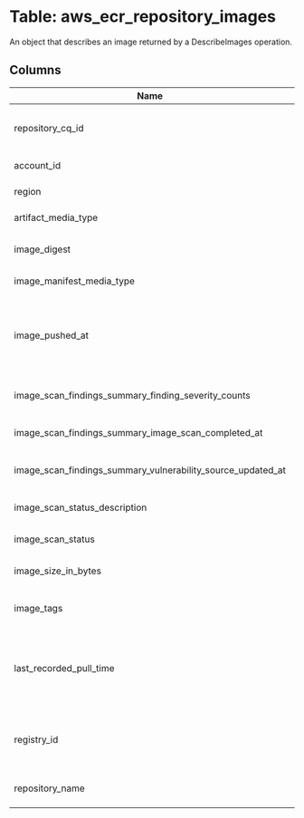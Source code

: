 
# Table: aws_ecr_repository_images
An object that describes an image returned by a DescribeImages operation.
## Columns
| Name        | Type           | Description  |
| ------------- | ------------- | -----  |
|repository_cq_id|uuid|Unique CloudQuery ID of aws_ecr_repositories table (FK)|
|account_id|text|The AWS Account ID of the resource.|
|region|text|The AWS Region of the resource.|
|artifact_media_type|text|The artifact media type of the image.|
|image_digest|text|The sha256 digest of the image manifest.|
|image_manifest_media_type|text|The media type of the image manifest.|
|image_pushed_at|timestamp without time zone|The date and time, expressed in standard JavaScript date format, at which the current image was pushed to the repository.|
|image_scan_findings_summary_finding_severity_counts|jsonb|The image vulnerability counts, sorted by severity.|
|image_scan_findings_summary_image_scan_completed_at|timestamp without time zone|The time of the last completed image scan.|
|image_scan_findings_summary_vulnerability_source_updated_at|timestamp without time zone|The time when the vulnerability data was last scanned.|
|image_scan_status_description|text|The description of the image scan status.|
|image_scan_status|text|The current state of an image scan.|
|image_size_in_bytes|bigint|The size, in bytes, of the image in the repository|
|image_tags|text[]|The list of tags associated with this image.|
|last_recorded_pull_time|timestamp without time zone|The date and time, expressed in standard JavaScript date format, when Amazon ECR recorded the last image pull|
|registry_id|text|The Amazon Web Services account ID associated with the registry to which this image belongs.|
|repository_name|text|The name of the repository to which this image belongs.|
